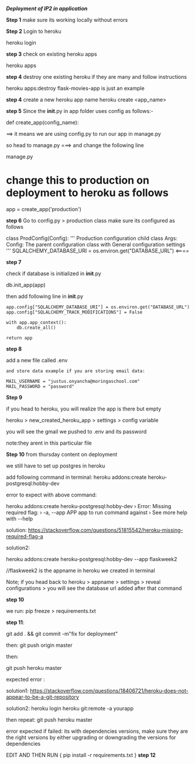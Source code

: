 ***Deployment of IP2 in application***


**Step 1**
 make sure its working locally without errors

 **Step 2**
 Login to heroku

 heroku login

 **step 3**
check on existing heroku apps

heroku apps

**step 4**
destroy one existing heroku if they are many and follow instructions

heroku apps:destroy <flask-movies-app>         flask-movies-app is just an example

**step 4**
create a new heroku app name
heroku create <app_name>

**step 5**
Since the __init__.py in app folder uses config as follows:-

def create_app(config_name):

==> it means we are using config.py to  run our app in manage.py

so head to manage.py ===> and change the following line


manage.py
# change this to production on deployment to heroku as follows
app = create_app('production')

**step 6**
Go to config.py > production class
make sure its configured as follows 

class ProdConfig(Config):
    '''
    Production  configuration child class
    Args:
        Config: The parent configuration class with General configuration settings
    '''
    SQLALCHEMY_DATABASE_URI = os.environ.get("DATABASE_URL")      <====


**step 7**

check if database is initialized in __init__.py

 db.init_app(app)

 then add following line in __init__.py


    app.config["SQLALCHEMY_DATABASE_URI"] = os.environ.get("DATABASE_URL")
    app.config["SQLALCHEMY_TRACK_MODIFICATIONS"] = False

    with app.app_context():
        db.create_all()

    return app


**step 8**

add a new file called .env
  
    and store data example if you are storing email data:

    MAIL_USERNAME = "justus.onyancha@moringaschool.com"
    MAIL_PASSWORD = "password"

**Step 9**

if you head to heroku, you will realize the app is there but empty

heroku > new_created_heroku_app > settings > config variable 

you will see the gmail we pushed to .env and its password 

note:they arent in this particular file

**Step 10**
from thursday content on deployment

we still have to set up postgres in heroku 


add following command in terminal:
heroku addons:create heroku-postgresql:hobby-dev

error to expect with above command:

heroku addons:create heroku-postgresql:hobby-dev
 ›   Error: Missing required flag:
 ›    -a, --app APP  app to run command against
 ›   See more help with --help

 solution:  https://stackoverflow.com/questions/51815542/heroku-missing-required-flag-a

 solution2:
 
 heroku addons:create heroku-postgresql:hobby-dev --app flaskweek2         
 
 //flaskweek2 is the appname in heroku we created in terminal

 Note; if you head back to heroku > appname > settings > reveal configurations > you will see the database url added after that command


 **step 10**

 we run:
 pip freeze > requirements.txt

 **step 11**:

 git add . && git commit -m"fix for deployment"


then: 
 git push origin master 

then:

git push heroku master

expected error :

solution1: https://stackoverflow.com/questions/18406721/heroku-does-not-appear-to-be-a-git-repository

solution2: heroku login
           heroku git:remote -a yourapp

then repeat: git push heroku master


error expected if failed:
its with dependencies versions, make sure they are the right versions by either upgrading or downgrading the versions for dependencies


EDIT AND THEN RUN {  pip install -r requirements.txt  }
**step 12**









